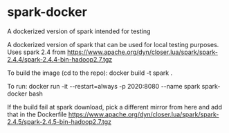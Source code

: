 # spark-docker
A dockerized version of spark intended for testing

A dockerized version of spark that can be used for local testing purposes. Uses spark 2.4 from https://www.apache.org/dyn/closer.lua/spark/spark-2.4.4/spark-2.4.4-bin-hadoop2.7.tgz

To build the image (cd to the repo):
docker build -t spark .

To run:
docker run -it --restart=always -p 2020:8080 --name spark spark-docker bash

If the build fail at spark download, pick a different mirror from here and add that in the Dockerfile https://www.apache.org/dyn/closer.lua/spark/spark-2.4.5/spark-2.4.5-bin-hadoop2.7.tgz
